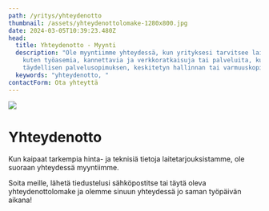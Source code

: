 ```yaml
---
path: /yritys/yhteydenotto
thumbnail: /assets/yhteydenottolomake-1280x800.jpg
date: 2024-03-05T10:39:23.480Z
head:
  title: Yhteydenotto - Myynti
  description: "Ole myyntiimme yhteydessä, kun yrityksesi tarvitsee laitteistoa
    kuten työasemia, kannettavia ja verkkoratkaisuja tai palveluita, kuten
    täydellisen palvelusopimuksen, keskitetyn hallinnan tai varmuuskopioinnin. "
  keywords: "yhteydenotto, "
contactForm: Ota yhteyttä
---
```

![](/assets/yhteydenottolomake-1280x800.jpg)

# Y﻿hteydenotto

K﻿un kaipaat tarkempia hinta- ja teknisiä tietoja laitetarjouksistamme, ole suoraan yhteydessä myyntiimme.

S﻿oita meille, lähetä tiedustelusi sähköpostitse tai täytä oleva yhteydenottolomake ja olemme sinuun yhteydessä jo saman työpäivän aikana!